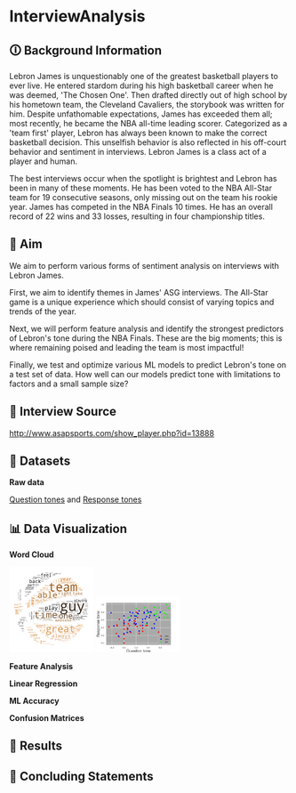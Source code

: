 # InterviewAnalysis
## 🛈 Background Information
Lebron James is unquestionably one of the greatest basketball players to ever live. He entered stardom during his high basketball career when he was deemed, 'The Chosen One'. Then drafted directly out of high school by his hometown team, the Cleveland Cavaliers, the storybook was written for him. Despite unfathomable expectations, James has exceeded them all; most recently, he became the NBA all-time leading scorer. Categorized as a 'team first' player, Lebron has always been known to make the correct basketball decision. This unselfish behavior is also reflected in his off-court behavior and sentiment in interviews. Lebron James is a class act of a player and human. 

The best interviews occur when the spotlight is brightest and Lebron has been in many of these moments. He has been voted to the NBA All-Star team for 19 consecutive seasons, only missing out on the team his rookie year. James has competed in the NBA Finals 10 times. He has an overall record of 22 wins and 33 losses, resulting in four championship titles. 

## 🎯 Aim
We aim to perform various forms of sentiment analysis on interviews with Lebron James. 

First, we aim to identify themes in James' ASG interviews. The All-Star game is a unique experience which should consist of varying topics and trends of the year. 

Next, we will perform feature analysis and identify the strongest predictors of Lebron's tone during the NBA Finals. These are the big moments; this is where remaining poised and leading the team is most impactful! 

Finally, we test and optimize various ML models to predict Lebron's tone on a test set of data. How well can our models predict tone with limitations to factors and a small sample size? 

## :mag_right: Interview Source
http://www.asapsports.com/show_player.php?id=13888

## 📁 Datasets
**Raw data**

[Question tones](https://github.com/BryceDecker/InterviewAnalysis/blob/main/Data_sets/Question_tones.csv) and [Response tones](https://github.com/BryceDecker/InterviewAnalysis/blob/main/Data_sets/Response_tones.csv)

## 📊 Data Visualization
**Word Cloud**

<img src="Data_visuals/Bball_wordcloud.png" width="30%"> <img src="Data_visuals/Tone_analysis.png" width="30%"> 

**Feature Analysis**

**Linear Regression**

**ML Accuracy**

**Confusion Matrices**

## :bookmark_tabs: Results

## :closed_book: Concluding Statements
